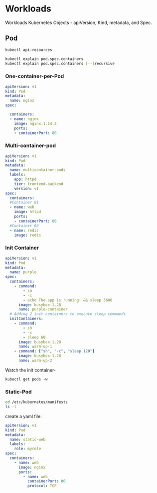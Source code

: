 # Workloads
Workloads Kubernetes Objects - apiVersion, Kind, metadata, and Spec.

## Pod

```bash
kubectl api-resources

kubectl explain pod.spec.containers
kubectl explain pod.spec.containers [--]recursive
```

### One-container-per-Pod
```yaml
apiVersion: v1
kind: Pod
metadata:
  name: nginx
spec:

  containers:
  - name: nginx
    image: nginx:1.14.2
    ports:
    - containerPort: 80
```

### Multi-container-pod
```yaml
apiVersion: v1
kind: Pod
metadata:
  name: multicontainer-pods
  labels:
    app: httpd
    tier: frontend-backend
    version: v1
spec:
  containers:
  #Container 01
  - name: web
    image: httpd
    ports:
    - containerPort: 80
  #Container 02
  - name: redis
    image: redis
```

### Init Container
```yaml
apiVersion: v1
kind: Pod
metadata:
  name: purple
spec:
  containers:
    - command:
        - sh
        - -c
        - echo The app is running! && sleep 3600
      image: busybox:1.28
      name: purple-container
  # Adding 2 init containers to execute sleep commands
  initContainers:
    - command:
        - sh
        - -c
        - sleep 60
      image: busybox:1.28
      name: warm-up-1
    - command: ["sh", "-c", "sleep 120"]
      image: busybox:1.28
      name: warm-up-2
```
Watch the init container-
```
kubectl get pods -w
```

### Static-Pod
```bash
cd /etc/kubernetes/manifests
ls -l
```

create a yaml file:
```yaml
apiVersion: v1
kind: Pod
metadata:
  name: static-web
  labels:
    role: myrole
spec:
  containers:
    - name: web
      image: nginx
      ports:
        - name: web
          containerPort: 80
          protocol: TCP
```




